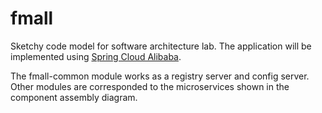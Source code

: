 # fmall
Sketchy code model for software architecture lab. The application will be implemented using [Spring Cloud Alibaba](https://github.com/alibaba/spring-cloud-alibaba). 

The fmall-common module works as a registry server and config server. Other modules are corresponded to the microservices shown in the component assembly diagram.  
